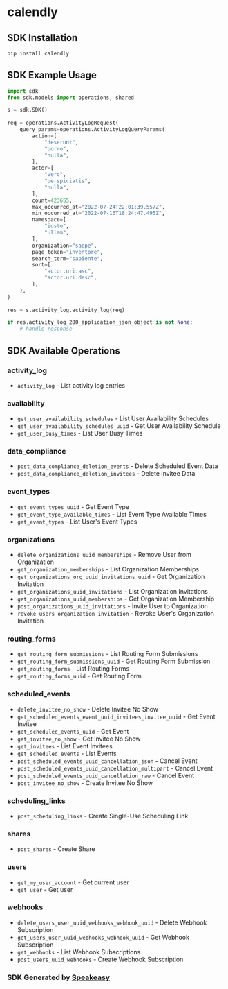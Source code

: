 # calendly

<!-- Start SDK Installation -->
## SDK Installation

```bash
pip install calendly
```
<!-- End SDK Installation -->

## SDK Example Usage
<!-- Start SDK Example Usage -->
```python
import sdk
from sdk.models import operations, shared

s = sdk.SDK()
   
req = operations.ActivityLogRequest(
    query_params=operations.ActivityLogQueryParams(
        action=[
            "deserunt",
            "porro",
            "nulla",
        ],
        actor=[
            "vero",
            "perspiciatis",
            "nulla",
        ],
        count=423655,
        max_occurred_at="2022-07-24T22:01:39.557Z",
        min_occurred_at="2022-07-16T18:24:47.495Z",
        namespace=[
            "iusto",
            "ullam",
        ],
        organization="saepe",
        page_token="inventore",
        search_term="sapiente",
        sort=[
            "actor.uri:asc",
            "actor.uri:desc",
        ],
    ),
)
    
res = s.activity_log.activity_log(req)

if res.activity_log_200_application_json_object is not None:
    # handle response
```
<!-- End SDK Example Usage -->

<!-- Start SDK Available Operations -->
## SDK Available Operations


### activity_log

* `activity_log` - List activity log entries

### availability

* `get_user_availability_schedules` - List User Availability Schedules
* `get_user_availability_schedules_uuid` - Get User Availability Schedule
* `get_user_busy_times` - List User Busy Times

### data_compliance

* `post_data_compliance_deletion_events` - Delete Scheduled Event Data
* `post_data_compliance_deletion_invitees` - Delete Invitee Data

### event_types

* `get_event_types_uuid` - Get Event Type
* `get_event_type_available_times` - List Event Type Available Times
* `get_event_types` - List User's Event Types

### organizations

* `delete_organizations_uuid_memberships` - Remove User from Organization
* `get_organization_memberships` - List Organization Memberships
* `get_organizations_org_uuid_invitations_uuid` - Get Organization Invitation
* `get_organizations_uuid_invitations` - List Organization Invitations
* `get_organizations_uuid_memberships` - Get Organization Membership
* `post_organizations_uuid_invitations` - Invite User to Organization
* `revoke_users_organization_invitation` - Revoke User's Organization Invitation

### routing_forms

* `get_routing_form_submissions` - List Routing Form Submissions
* `get_routing_form_submissions_uuid` - Get Routing Form Submission
* `get_routing_forms` - List Routing Forms
* `get_routing_forms_uuid` - Get Routing Form

### scheduled_events

* `delete_invitee_no_show` - Delete Invitee No Show
* `get_scheduled_events_event_uuid_invitees_invitee_uuid` - Get Event Invitee
* `get_scheduled_events_uuid` - Get Event
* `get_invitee_no_show` - Get Invitee No Show
* `get_invitees` - List Event Invitees
* `get_scheduled_events` - List Events
* `post_scheduled_events_uuid_cancellation_json` - Cancel Event
* `post_scheduled_events_uuid_cancellation_multipart` - Cancel Event
* `post_scheduled_events_uuid_cancellation_raw` - Cancel Event
* `post_invitee_no_show` - Create Invitee No Show

### scheduling_links

* `post_scheduling_links` - Create Single-Use Scheduling Link

### shares

* `post_shares` - Create Share

### users

* `get_my_user_account` - Get current user
* `get_user` - Get user

### webhooks

* `delete_users_user_uuid_webhooks_webhook_uuid` - Delete Webhook Subscription
* `get_users_user_uuid_webhooks_webhook_uuid` - Get Webhook Subscription
* `get_webhooks` - List Webhook Subscriptions
* `post_users_uuid_webhooks` - Create Webhook Subscription
<!-- End SDK Available Operations -->

### SDK Generated by [Speakeasy](https://docs.speakeasyapi.dev/docs/using-speakeasy/client-sdks)
